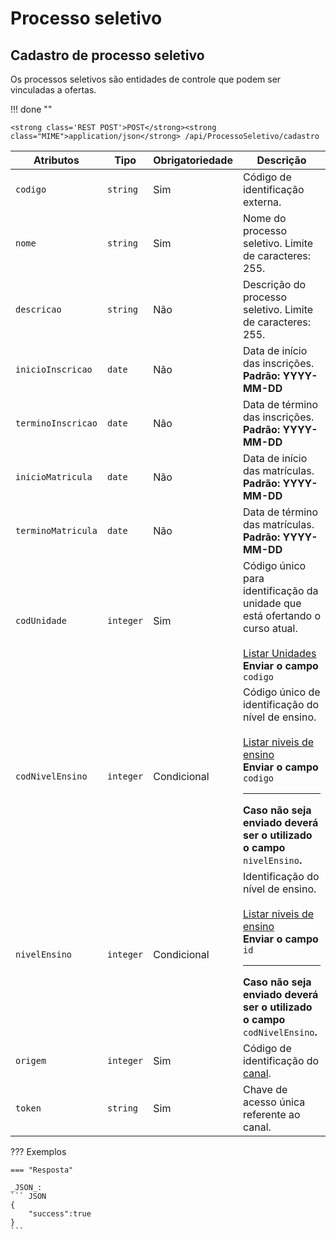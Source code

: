 
# Processo seletivo

## Cadastro de processo seletivo

Os processos seletivos são entidades de controle que podem ser vinculadas a ofertas.

!!! done ""

    <strong class='REST POST'>POST</strong><strong class="MIME">application/json</strong> /api/ProcessoSeletivo/cadastro

| Atributos | Tipo | Obrigatoriedade | Descrição |
| --- | --- | --- | --- |
| `codigo` | `string` | Sim | Código de identificação externa. |
| `nome` | `string` | Sim | Nome do processo seletivo. Limite de caracteres: 255. |
| `descricao` | `string` | Não | Descrição do processo seletivo. Limite de caracteres: 255. |
| `inicioInscricao` | `date` | Não | Data de início das inscrições.<br>**Padrão: YYYY-MM-DD** |
| `terminoInscricao` | `date` | Não | Data de término das inscrições.<br>**Padrão: YYYY-MM-DD** |
| `inicioMatricula` | `date` | Não | Data de início das matrículas.<br>**Padrão: YYYY-MM-DD** |
| `terminoMatricula` | `date` | Não | Data de término das matrículas.<br>**Padrão: YYYY-MM-DD** |
| `codUnidade` | `integer` | Sim | Código único para identificação da unidade que está ofertando o curso atual.<br><br>[Listar Unidades](/api_crm/unidade/#listar-unidades)<br>**Enviar o campo** `codigo` |
| `codNivelEnsino` | `integer` | Condicional | Código único de identificação do nível de ensino.<br><br>[Listar niveis de ensino](/api_crm/metodosdelistagem/#listar-niveis-de-ensino)<br>**Enviar o campo** `codigo` <hr> **Caso não seja enviado deverá ser o utilizado o campo** `nivelEnsino`**.** |
| `nivelEnsino` | `integer` | Condicional | Identificação do nível de ensino.<br><br>[Listar niveis de ensino](/api_crm/metodosdelistagem/#listar-niveis-de-ensino)<br>**Enviar o campo** `id` <hr> **Caso não seja enviado deverá ser o utilizado o campo** `codNivelEnsino`**.** |
| `origem` | `integer` | Sim | Código de identificação do [canal](/api_crm/apresentacao/#autenticacao). |
| `token` | `string` | Sim | Chave de acesso única referente ao canal. |

??? Exemplos

    === "Resposta"

    _JSON_:
    ``` JSON
    {
        "success":true
    }
    ```

